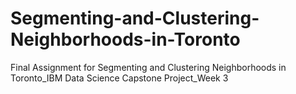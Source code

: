 # Segmenting-and-Clustering-Neighborhoods-in-Toronto

Final Assignment for Segmenting and Clustering Neighborhoods in Toronto_IBM Data Science Capstone Project_Week 3
